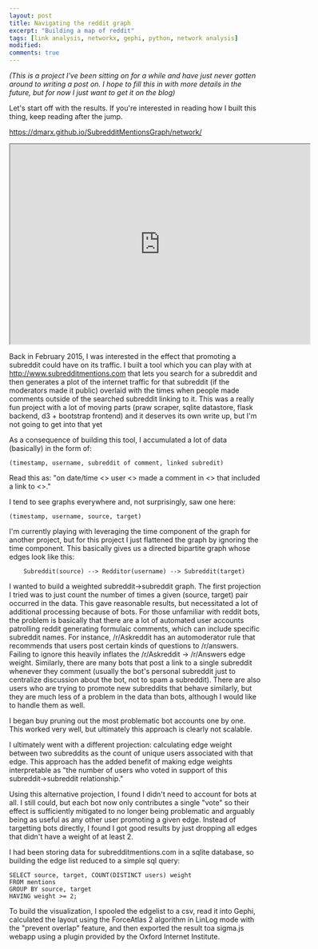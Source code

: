 ```yaml
---
layout: post
title: Navigating the reddit graph
excerpt: "Building a map of reddit"
tags: [link analysis, networkx, gephi, python, network analysis]
modified:
comments: true
---
```


*(This is a project I've been sitting on for a while and have just never gotten around to writing a post on. I hope to fill this in with more details in the future, but for now I just want to get it on the blog)*

Let's start off with the results. If you're interested in reading how I built this thing, keep reading after the jump.

https://dmarx.github.io/SubredditMentionsGraph/network/

<iframe 
    src="https://dmarx.github.io/SubredditMentionsGraph/network/" 
    marginwidth="0" 
    marginheight="0"
    width="600" 
    height="400"    
    scrolling="no"
    >
</iframe>



Back in February 2015, I was interested in the effect that promoting a subreddit could have on its traffic. I built a tool which you can play with at http://www.subredditmentions.com that lets you search for a subreddit and then generates a plot of the internet traffic for that subreddit (if the moderators made it public) overlaid with the times when people made comments outside of the searched subreddit linking to it. This was a really fun project with a lot of moving parts (praw scraper, sqlite datastore, flask backend, d3 + bootstrap frontend) and it deserves its own write up, but I'm not going to get into that yet

As a consequence of building this tool, I accumulated a lot of data (basically) in the form of:

    (timestamp, username, subreddit of comment, linked subredit)
    
Read this as: "on date/time <<timestamp>> user <<username>> made a comment in <<subreddit of comment>> that included a link to <<linked subreddit>>."
    
I tend to see graphs everywhere and, not surprisingly, saw one here:

    (timestamp, username, source, target)
    
I'm currently playing with leveraging the time component of the graph for another project, but for this project I just flattened the graph by ignoring the time component. This basically gives us a directed bipartite graph whose edges look like this:

        Subreddit(source) --> Redditor(username) --> Subreddit(target)
        
I wanted to build a weighted subreddit->subreddit graph. The first projection I tried was to just count the number of times a given (source, target) pair occurred in the data. This gave reasonable results, but necessitated a lot of additional processing because of bots. For those unfamiliar with reddit bots, the problem is basically that there are a lot of automated user accounts patrolling reddit generating formulaic comments, which can include specific subreddit names. For instance, /r/Askreddit has an automoderator rule that recommends that users post certain kinds of questions to /r/answers. Failing to ignore this heavily inflates the /r/Askreddit -> /r/Answers edge weight. Similarly, there are many bots that post a link to a single subreddit whenever they comment (usually the bot's personal subreddit just to centralize discussion about the bot, not to spam a subreddit). There are also users who are trying to promote new subreddits that behave similarly, but they are much less of a problem in the data than bots, although I would like to handle them as well.

I began buy pruning out the most problematic bot accounts one by one. This worked very well, but ultimately this approach is clearly not scalable. 

I ultimately went with a different projection: calculating edge weight between two subreddits as the count of unique users associated with that edge. This approach has the added benefit of making edge weights interpretable as "the number of users who voted in support of this subreddit->subreddit relationship."

Using this alternative projection, I found I didn't need to account for bots at all. I still could, but each bot now only contributes a single "vote" so their effect is sufficiently mitigated to no longer being problematic and arguably being as useful as any other user promoting a given edge. Instead of targetting bots directly, I found I got good results by just dropping all edges that didn't have a weight of at least 2. 

I had been storing data for subredditmentions.com in a sqlite database, so building the edge list reduced to a simple sql query:

    SELECT source, target, COUNT(DISTINCT users) weight 
    FROM mentions 
    GROUP BY source, target
    HAVING weight >= 2;
    
To build the visualization, I spooled the edgelist to a csv, read it into Gephi, calculated the layout using the ForceAtlas 2 algorithm in LinLog mode with the "prevent overlap" feature, and then exported the result toa sigma.js webapp using a plugin provided by the Oxford Internet Institute.